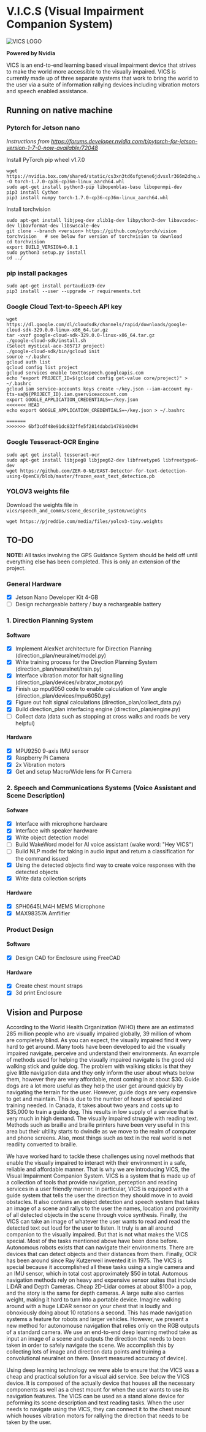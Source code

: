 # V.I.C.S (Visual Impairment Companion System)
![VICS LOGO](vics_logo.gif)
 
**Powered by Nvidia**

VICS is an end-to-end learning based visual impairment device that strives to make the world more accessible to the visually impaired. VICS is currently made up of three separate systems that work to bring the world to the user via a suite of information rallying devices including vibration motors and speech enabled assistance.

## Running on native machine

### Pytorch for Jetson nano

*Instructions from https://forums.developer.nvidia.com/t/pytorch-for-jetson-version-1-7-0-now-available/72048*

Install PyTorch pip wheel v1.7.0

```
wget https://nvidia.box.com/shared/static/cs3xn3td6sfgtene6jdvsxlr366m2dhq.whl -O torch-1.7.0-cp36-cp36m-linux_aarch64.whl
sudo apt-get install python3-pip libopenblas-base libopenmpi-dev 
pip3 install Cython
pip3 install numpy torch-1.7.0-cp36-cp36m-linux_aarch64.whl
```
Install torchvision
```
sudo apt-get install libjpeg-dev zlib1g-dev libpython3-dev libavcodec-dev libavformat-dev libswscale-dev
git clone --branch <version> https://github.com/pytorch/vision torchvision   # see below for version of torchvision to download
cd torchvision
export BUILD_VERSION=0.8.1
sudo python3 setup.py install    
cd ../ 
```

### pip install packages
```
sudo apt-get install portaudio19-dev
pip3 install --user --upgrade -r requirements.txt
```

### Google Cloud Text-to-Speech API key

```
wget https://dl.google.com/dl/cloudsdk/channels/rapid/downloads/google-cloud-sdk-329.0.0-linux-x86_64.tar.gz
tar -xvzf google-cloud-sdk-329.0.0-linux-x86_64.tar.gz
./google-cloud-sdk/install.sh
(Select mystical-ace-305717 project)
./google-cloud-sdk/bin/gcloud init
source ~/.bashrc
gcloud auth list
gcloud config list project
gcloud services enable texttospeech.googleapis.com
echo "export PROJECT_ID=$(gcloud config get-value core/project)" > ~/.bashrc
gcloud iam service-accounts keys create ~/key.json --iam-account my-tts-sa@${PROJECT_ID}.iam.gserviceaccount.com
export GOOGLE_APPLICATION_CREDENTIALS=~/key.json
<<<<<<< HEAD
echo export GOOGLE_APPLICATION_CREDENTIALS=~/key.json > ~/.bashrc

=======
>>>>>>> 6bf3cdf48e91dc832ffe5f2814dabd1478140d94
```

### Google Tesseract-OCR Engine
```
sudo apt get install tesseract-ocr
sudo apt-get install libjpeg8 libjpeg62-dev libfreetype6 libfreetype6-dev
wget https://github.com/ZER-0-NE/EAST-Detector-for-text-detection-using-OpenCV/blob/master/frozen_east_text_detection.pb
```

### YOLOV3 weights file

Download the weights file in ``vics/speech_and_comms/scene_describe_system/weights``

```
wget https://pjreddie.com/media/files/yolov3-tiny.weights
```
## TO-DO 
**NOTE:** All tasks involving the GPS Guidance System should be held off until everything else has been completed. This is only an extension of the project.

### General Hardware

- [x] Jetson Nano Developer Kit 4-GB
- [ ] Design rechargeable battery / buy a rechargeable battery

### 1. Direction Planning System

#### Software 

- [x] Implement AlexNet architecture for Direction Planning (direction_plan/neuralnet/model.py) 
- [x] Write training process for the Direction Planning System (direction_plan/neuralnet/train.py)
- [x] Interface vibration motor for halt signalling (direction_plan/devices/vibrator_motor.py)
- [x] Finish up mpu6050 code to enable calculation of Yaw angle (direction_plan/devices/mpu6050.py)
- [x] Figure out halt signal calculations (direction_plan/collect_data.py)
- [x] Build direction_plan interfacing engine (direction_plan/engine.py)
- [ ] Collect data (data such as stopping at cross walks and roads be very helpful)

#### Hardware

- [x] MPU9250 9-axis IMU sensor
- [x] Raspberry Pi Camera
- [x] 2x Vibration motors
- [x] Get and setup Macro/Wide lens for Pi Camera

### 2. Speech and Communications Systems (Voice Assistant and Scene Description)

#### Sofware

- [x] Interface with microphone hardware
- [x] Interface with speaker hardware
- [x] Write object detection model 
- [ ] Build WakeWord model for AI voice assistant (wake word: "Hey VICS")
- [ ] Build NLP model for taking in audio input and return a classification for the command issued
- [x] Using the detected objects find way to create voice responses with the detected objects
- [x] Write data collection scripts

#### Hardware

- [x] SPH0645LM4H MEMS Microphone
- [x] MAX98357A Amflifier

### Product Design

#### Software

- [x] Design CAD for Enclosure using FreeCAD

#### Hardware

- [x] Create chest mount straps
- [x] 3d print Enclosure

## Vision and Purpose

According to the World Health Organization (WHO) there are an estimated 285 million people who are visually impaired globally, 39 million of whom are completely blind. As you can expect, the visually impaired find it very hard to get around. Many tools have been developed to aid the visually impaired navigate, perceive and understand their environments. An example of methods used for helping the visually impaired navigate is the good old walking stick and guide dog. The problem with walking sticks is that they give little navigation data and they only inform the user about whats below them, however they are very affordable, most coming in at about $30. Guide dogs are a lot more useful as they help the user get around quickly by navigating the terrain for the user. However, guide dogs are very expensive to get and maintain. This is due to the number of hours of specialized training needed. In Canada, it takes about two years and costs up to $35,000 to train a guide dog. This results in low supply of a service that is very much in high demand. The visually impaired struggle with reading text. Methods such as braille and braille printers have been very useful in this area but their ultility starts to dwindle as we move to the realm of computer and phone screens. Also, most things such as text in the real world is not readilty converted to braille. 

We have worked hard to tackle these challenges using novel methods that enable the visually impaired to interact with their environment in a safe, reliable and affordable manner. That is why we are introducing VICS, the Visual Impairment Companion System. VICS is a system that is made up of a collection of tools that provide navigation, perception and reading services in a user friendly manner. In particular, VICS is equipped with a guide system that tells the user the direction they should move in to avoid obstacles. It also contains an object detection and speech system that takes an image of a scene and rallys to the user the names, location and proximity of all detected objects in the scene through voice synthesis. Finally, the VICS can take an image of whatever the user wants to read and read the detected text out loud for the user to listen. It truly is an all around companion to the visually impaired. But that is not what makes the VICS special. Most of the tasks mentioned above have been done before. Autonomous robots exists that can navigate their environments. There are devices that can detect objects and their distances from them. Finally, OCR has been around since Ray Kutzerweil invented it in 1975. The VICS is special because it accomplished all these tasks using a single camera and an IMU sensor, which in total cost approximately $50 in total. Automous navigation methods rely on heavy and expensive sensor suites that include LiDAR and Depth Cameras. Cheap 2D-Lidar comes at about $100> a pop, and the story is the same for depth cameras. A large suite also carries weight, making it hard to turn into a portable device. Imagine walking around with a huge LiDAR sensor on your chest that is loudly and obnoxiously doing about 10 rotations a second. This has made navigation systems a feature for robots and larger vehicles. However, we present a new method for autonomouse navigation that relies only on the RGB outputs of a standard camera. We use an end-to-end deep learning method take as input an image of a scene and outputs the direction that needs to been taken in order to safely navigate the scene. We accomplish this by collecting lots of image and direction data points and training a convolutional neuralnet on them. (Insert measured accuracy of device). 

Using deep learning technology we were able to ensure that the VICS was a cheap and practical solution for a visual aid service. See below the VICS device. It is composed of the actually device that houses all the necessary components as well as a chest mount for when the user wants to use its navigation features. The VICS can be used as a stand alone device for peforming its scene description and text reading tasks. When the user needs to navigate using the VICS, they can connect it to the chest mount which houses vibration motors for rallying the direction that needs to be taken by the user.

